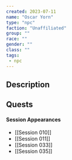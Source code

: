 ```yaml
---
created: 2023-07-11
name: "Oscar Yorn"
type: "npc"
faction: "Unaffiliated"
group: ""
race: ""
gender: ""
class: ""
tags:
 - npc
---
```

## Description


## Quests
<!-- QueryToSerialize: TASK FROM "DND - Drakkenheim/Quests" WHERE !completed AND contains(outlinks, [[Oscar Yorn]]) -->

#### Session Appearances
<!-- QueryToSerialize: LIST FROM [[Oscar Yorn]] WHERE file.folder = "DND - Drakkenheim/Sessions" -->
<!-- SerializedQuery: LIST FROM [[Oscar Yorn]] WHERE file.folder = "DND - Drakkenheim/Sessions" -->
- [[Session 010]]
- [[Session 011]]
- [[Session 033]]
- [[Session 035]]
<!-- SerializedQuery END -->



